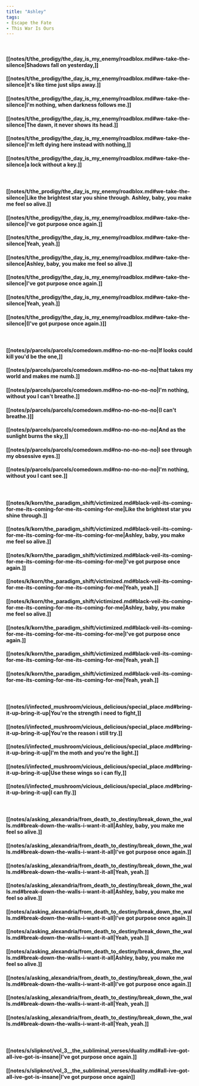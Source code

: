```yaml
---
title: "Ashley"
tags:
- Escape the Fate
- This War Is Ours
---
```

&nbsp;
#### [[notes/t/the_prodigy/the_day_is_my_enemy/roadblox.md#we-take-the-silence|Shadows fall on yesterday,]]
#### [[notes/t/the_prodigy/the_day_is_my_enemy/roadblox.md#we-take-the-silence|it's like time just slips away.]]
#### [[notes/t/the_prodigy/the_day_is_my_enemy/roadblox.md#we-take-the-silence|I'm nothing, when darkness follows me.]]
#### [[notes/t/the_prodigy/the_day_is_my_enemy/roadblox.md#we-take-the-silence|The dawn, it never shows its head.]]
#### [[notes/t/the_prodigy/the_day_is_my_enemy/roadblox.md#we-take-the-silence|I'm left dying here instead with nothing,]]
#### [[notes/t/the_prodigy/the_day_is_my_enemy/roadblox.md#we-take-the-silence|a lock without a key.]]
&nbsp;
#### [[notes/t/the_prodigy/the_day_is_my_enemy/roadblox.md#we-take-the-silence|Like the brightest star you shine through. Ashley, baby, you make me feel so alive.]]
#### [[notes/t/the_prodigy/the_day_is_my_enemy/roadblox.md#we-take-the-silence|I've got purpose once again.]]
#### [[notes/t/the_prodigy/the_day_is_my_enemy/roadblox.md#we-take-the-silence|Yeah, yeah.]]
#### [[notes/t/the_prodigy/the_day_is_my_enemy/roadblox.md#we-take-the-silence|Ashley, baby, you make me feel so alive.]]
#### [[notes/t/the_prodigy/the_day_is_my_enemy/roadblox.md#we-take-the-silence|I've got purpose once again.]]
#### [[notes/t/the_prodigy/the_day_is_my_enemy/roadblox.md#we-take-the-silence|Yeah, yeah.]]
#### [[notes/t/the_prodigy/the_day_is_my_enemy/roadblox.md#we-take-the-silence|(I've got purpose once again.)]]
&nbsp;
#### [[notes/p/parcels/parcels/comedown.md#no-no-no-no-no|If looks could kill you'd be the one,]]
#### [[notes/p/parcels/parcels/comedown.md#no-no-no-no-no|that takes my world and makes me numb.]]
#### [[notes/p/parcels/parcels/comedown.md#no-no-no-no-no|I'm nothing, without you I can't breathe.]]
#### [[notes/p/parcels/parcels/comedown.md#no-no-no-no-no|(I can't breathe.)]]
#### [[notes/p/parcels/parcels/comedown.md#no-no-no-no-no|And as the sunlight burns the sky,]]
#### [[notes/p/parcels/parcels/comedown.md#no-no-no-no-no|I see through my obsessive eyes.]]
#### [[notes/p/parcels/parcels/comedown.md#no-no-no-no-no|I'm nothing, without you I cant see.]]
&nbsp;
#### [[notes/k/korn/the_paradigm_shift/victimized.md#black-veil-its-coming-for-me-its-coming-for-me-its-coming-for-me|Like the brightest star you shine through.]]
#### [[notes/k/korn/the_paradigm_shift/victimized.md#black-veil-its-coming-for-me-its-coming-for-me-its-coming-for-me|Ashley, baby, you make me feel so alive.]]
#### [[notes/k/korn/the_paradigm_shift/victimized.md#black-veil-its-coming-for-me-its-coming-for-me-its-coming-for-me|I've got purpose once again.]]
#### [[notes/k/korn/the_paradigm_shift/victimized.md#black-veil-its-coming-for-me-its-coming-for-me-its-coming-for-me|Yeah, yeah.]]
#### [[notes/k/korn/the_paradigm_shift/victimized.md#black-veil-its-coming-for-me-its-coming-for-me-its-coming-for-me|Ashley, baby, you make me feel so alive.]]
#### [[notes/k/korn/the_paradigm_shift/victimized.md#black-veil-its-coming-for-me-its-coming-for-me-its-coming-for-me|I've got purpose once again.]]
#### [[notes/k/korn/the_paradigm_shift/victimized.md#black-veil-its-coming-for-me-its-coming-for-me-its-coming-for-me|Yeah, yeah.]]
#### [[notes/k/korn/the_paradigm_shift/victimized.md#black-veil-its-coming-for-me-its-coming-for-me-its-coming-for-me|Yeah, yeah.]]
&nbsp;
#### [[notes/i/infected_mushroom/vicious_delicious/special_place.md#bring-it-up-bring-it-up|You're the strength i need to fight,]]
#### [[notes/i/infected_mushroom/vicious_delicious/special_place.md#bring-it-up-bring-it-up|You're the reason i still try.]]
#### [[notes/i/infected_mushroom/vicious_delicious/special_place.md#bring-it-up-bring-it-up|I'm the moth and you're the light.]]
#### [[notes/i/infected_mushroom/vicious_delicious/special_place.md#bring-it-up-bring-it-up|Use these wings so i can fly,]]
#### [[notes/i/infected_mushroom/vicious_delicious/special_place.md#bring-it-up-bring-it-up|I can fly.]]
&nbsp;
#### [[notes/a/asking_alexandria/from_death_to_destiny/break_down_the_walls.md#break-down-the-walls-i-want-it-all|Ashley, baby, you make me feel so alive.]]
#### [[notes/a/asking_alexandria/from_death_to_destiny/break_down_the_walls.md#break-down-the-walls-i-want-it-all|I've got purpose once again.]]
#### [[notes/a/asking_alexandria/from_death_to_destiny/break_down_the_walls.md#break-down-the-walls-i-want-it-all|Yeah, yeah.]]
#### [[notes/a/asking_alexandria/from_death_to_destiny/break_down_the_walls.md#break-down-the-walls-i-want-it-all|Ashley, baby, you make me feel so alive.]]
#### [[notes/a/asking_alexandria/from_death_to_destiny/break_down_the_walls.md#break-down-the-walls-i-want-it-all|I've got purpose once again.]]
#### [[notes/a/asking_alexandria/from_death_to_destiny/break_down_the_walls.md#break-down-the-walls-i-want-it-all|Yeah, yeah.]]
#### [[notes/a/asking_alexandria/from_death_to_destiny/break_down_the_walls.md#break-down-the-walls-i-want-it-all|Ashley, baby, you make me feel so alive.]]
#### [[notes/a/asking_alexandria/from_death_to_destiny/break_down_the_walls.md#break-down-the-walls-i-want-it-all|I've got purpose once again.]]
#### [[notes/a/asking_alexandria/from_death_to_destiny/break_down_the_walls.md#break-down-the-walls-i-want-it-all|Yeah, yeah.]]
#### [[notes/a/asking_alexandria/from_death_to_destiny/break_down_the_walls.md#break-down-the-walls-i-want-it-all|Yeah, yeah.]]
&nbsp;
#### [[notes/s/slipknot/vol_3__the_subliminal_verses/duality.md#all-ive-got-all-ive-got-is-insane|I've got purpose once again.]]
#### [[notes/s/slipknot/vol_3__the_subliminal_verses/duality.md#all-ive-got-all-ive-got-is-insane|I've got purpose once again]]
